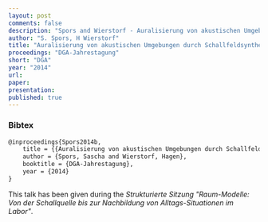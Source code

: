 ```yaml
---
layout: post
comments: false
description: "Spors and Wierstorf - Auralisierung von akustischen Umgebungen durch Schallfeldsynthese"
author: "S. Spors, H Wierstorf"
title: "Auralisierung von akustischen Umgebungen durch Schallfeldsynthese"
proceedings: "DGA-Jahrestagung"
short: "DGA"
year: "2014"
url: 
paper: 
presentation: 
published: true
---
```


### Bibtex

```latex
@inproceedings{Spors2014b,
    title = {{Auralisierung von akustischen Umgebungen durch Schallfeldsynthese}},
    author = {Spors, Sascha and Wierstorf, Hagen},
    booktitle = {DGA-Jahrestagung},
    year = {2014}
}
```

This talk has been given during the *Strukturierte Sitzung "Raum-Modelle: Von
der Schallquelle bis zur Nachbildung von Alltags-Situationen im Labor"*.
